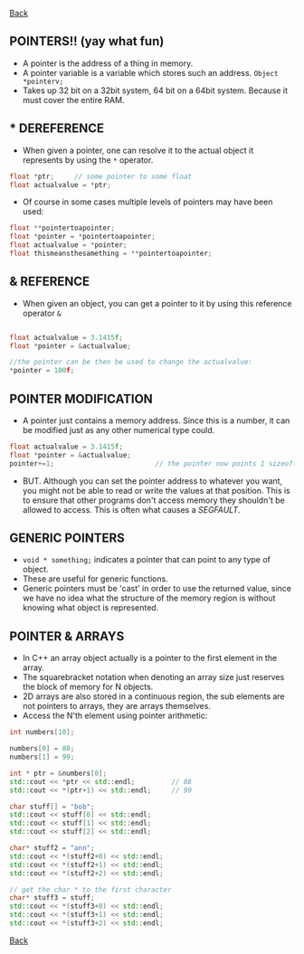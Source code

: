 [Back](README.md)

POINTERS!! (yay what fun)
-------------------------------------------------------
- A pointer is the address of a thing in memory.
- A pointer variable is a variable which stores such an address. ```Object *pointerv;```
- Takes up 32 bit on a 32bit system, 64 bit on a 64bit system. Because it must cover the entire RAM.

## * DEREFERENCE
- When given a pointer, one can resolve it to the actual object it represents by using the ```*``` operator.
```c++
float *ptr;     // some pointer to some float
float actualvalue = *ptr;
```

- Of course in some cases multiple levels of pointers may have been used:
```c++
float **pointertoapointer;
float *pointer = *pointertoapointer;
float actualvalue = *pointer;
float thismeansthesamething = **pointertoapointer; 
```

## & REFERENCE
- When given an object, you can get a pointer to it by using this reference operator ```&```
```c++

float actualvalue = 3.1415f;
float *pointer = &actualvalue;

//the pointer can be then be used to change the actualvalue:
*pointer = 100f;
```

## POINTER MODIFICATION
- A pointer just contains a memory address. Since this is a number, it can be modified just as any other numerical type
could.
```c++
float actualvalue = 3.1415f;
float *pointer = &actualvalue;
pointer+=1;                         // the pointer now points 1 sizeof(float) forward.
```

- BUT. Although you can set the pointer address to whatever you want, you might not be able to read or write the values at
that position. This is to ensure that other programs don't access memory they shouldn't be allowed to access. This is often 
what causes a *SEGFAULT*.

## GENERIC POINTERS
- ```void * something;``` indicates a pointer that can point to any type of object.
- These are useful for generic functions.
- Generic pointers must be 'cast' in order to use the returned value, since we have no idea what the structure of the memory 
region is without knowing what object is represented.

## POINTER & ARRAYS
- In C++ an array object actually is a pointer to the first element in the array.
- The squarebracket notation when denoting an array size just reserves the block of memory for N objects.
- 2D arrays are also stored in a continuous region, the sub elements are not pointers to arrays, they are arrays themselves.
- Access the N'th element using pointer arithmetic:
```c++
int numbers[10];

numbers[0] = 88;
numbers[1] = 99;

int * ptr = &numbers[0];
std::cout << *ptr << std::endl;         // 88 
std::cout << *(ptr+1) << std::endl;     // 99
```

```c++
char stuff[] = "bob";
std::cout << stuff[0] << std::endl;
std::cout << stuff[1] << std::endl;
std::cout << stuff[2] << std::endl;

char* stuff2 = "ann";
std::cout << *(stuff2+0) << std::endl;
std::cout << *(stuff2+1) << std::endl;
std::cout << *(stuff2+2) << std::endl;

// get the char * to the first character
char* stuff3 = stuff;
std::cout << *(stuff3+0) << std::endl;
std::cout << *(stuff3+1) << std::endl;
std::cout << *(stuff3+2) << std::endl;
```


[Back](README.md)